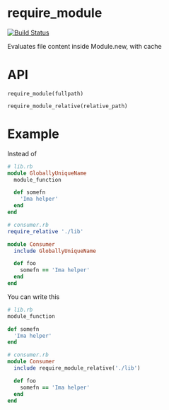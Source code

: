 # require_module

[![Build Status](https://travis-ci.org/BjornMelgaard/require_module.svg?branch=master)](https://travis-ci.org/BjornMelgaard/require_module)

Evaluates file content inside Module.new, with cache

# API
`require_module(fullpath)`

`require_module_relative(relative_path)`

# Example
Instead of

```rb
# lib.rb
module GloballyUniqueName
  module_function

  def somefn
    'Ima helper'
  end
end
```

```rb
# consumer.rb
require_relative './lib'

module Consumer
  include GloballyUniqueName

  def foo
    somefn == 'Ima helper'
  end
end
```

You can write this

```rb
# lib.rb
module_function

def somefn
  'Ima helper'
end
```

```rb
# consumer.rb
module Consumer
  include require_module_relative('./lib')

  def foo
    somefn == 'Ima helper'
  end
end
```

